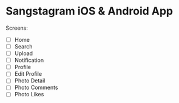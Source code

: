 # Sangstagram iOS & Android App

Screens:
- [ ] Home
- [ ] Search
- [ ] Upload
- [ ] Notification
- [ ] Profile
- [ ] Edit Profile
- [ ] Photo Detail
- [ ] Photo Comments
- [ ] Photo Likes
